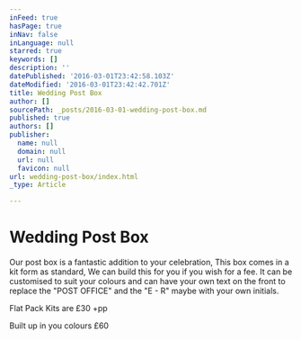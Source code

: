 ```yaml
---
inFeed: true
hasPage: true
inNav: false
inLanguage: null
starred: true
keywords: []
description: ''
datePublished: '2016-03-01T23:42:58.103Z'
dateModified: '2016-03-01T23:42:42.701Z'
title: Wedding Post Box
author: []
sourcePath: _posts/2016-03-01-wedding-post-box.md
published: true
authors: []
publisher:
  name: null
  domain: null
  url: null
  favicon: null
url: wedding-post-box/index.html
_type: Article

---
```

# Wedding Post Box

Our post box is a fantastic addition to your celebration, This box comes in a kit form as standard, We can build this for you if you wish for a fee. It can be customised to suit your colours and can have your own text on the front to replace the "POST OFFICE" and the "E - R" maybe with your own initials. 

Flat Pack Kits are £30 +pp 

Built up in you colours £60